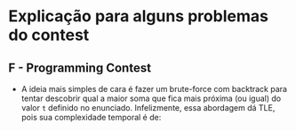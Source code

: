 # Explicação para alguns problemas do contest

## F - Programming Contest
* A ideia mais simples de cara é fazer um brute-force com backtrack para tentar descobrir qual a maior soma que fica mais próxima (ou igual) do valor ```t``` definido no enunciado. Infelizmente, essa abordagem dá TLE, pois sua complexidade temporal é de: 
